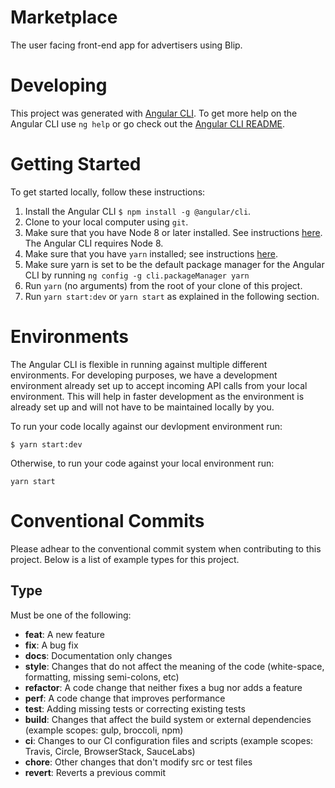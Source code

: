 # Marketplace

The user facing front-end app for advertisers using Blip.

# Developing

This project was generated with [Angular CLI](https://github.com/angular/angular-cli).
To get more help on the Angular CLI use `ng help` or go check out the [Angular CLI README](https://github.com/angular/angular-cli/blob/master/README.md).

# Getting Started

To get started locally, follow these instructions:

1. Install the Angular CLI `$ npm install -g @angular/cli`.
1. Clone to your local computer using `git`.
1. Make sure that you have Node 8 or later installed. See instructions [here](https://nodejs.org/en/download/). The Angular CLI requires Node 8.
1. Make sure that you have `yarn` installed; see instructions [here](https://yarnpkg.com/lang/en/docs/install/).
1. Make sure yarn is set to be the default package manager for the Angular CLI by running `ng config -g cli.packageManager yarn`
1. Run `yarn` (no arguments) from the root of your clone of this project.
1. Run `yarn start:dev` or `yarn start` as explained in the following section.

# Environments

The Angular CLI is flexible in running against multiple different environments. For developing purposes, we have a development environment already set up to accept incoming API calls from your local environment. This will help in faster development as the environment is already set up and will not have to be maintained locally by you.

To run your code locally against our devlopment environment run:

`$ yarn start:dev`

Otherwise, to run your code against your local environment run:

`yarn start`

# Conventional Commits

Please adhear to the conventional commit system when contributing to this project. Below is a list of example types for this project.

## Type

Must be one of the following:

- **feat**: A new feature
- **fix**: A bug fix
- **docs**: Documentation only changes
- **style**: Changes that do not affect the meaning of the code (white-space, formatting, missing semi-colons, etc)
- **refactor**: A code change that neither fixes a bug nor adds a feature
- **perf**: A code change that improves performance
- **test**: Adding missing tests or correcting existing tests
- **build**: Changes that affect the build system or external dependencies (example scopes: gulp, broccoli, npm)
- **ci**: Changes to our CI configuration files and scripts (example scopes: Travis, Circle, BrowserStack, SauceLabs)
- **chore**: Other changes that don't modify src or test files
- **revert**: Reverts a previous commit
